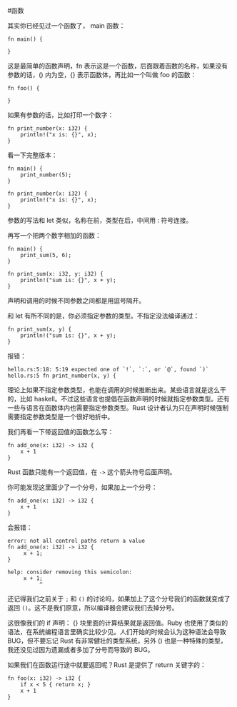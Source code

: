 #函数

其实你已经见过一个函数了， main 函数：

	fn main() {
	
	}

这是最简单的函数声明，fn 表示这是一个函数，后面跟着函数的名称，如果没有参数的话，() 内为空，{} 表示函数体，再比如一个叫做 foo 的函数：

	fn foo() {

	}

如果有参数的话，比如打印一个数字：

	fn print_number(x: i32) {
		println!("x is: {}", x);
	}

看一下完整版本：

	fn main() {
		print_number(5);
	}

	fn print_number(x: i32) {
		println!("x is: {}", x);
	}

参数的写法和 let 类似，名称在前，类型在后，中间用 : 符号连接。

再写一个把两个数字相加的函数：

	fn main() {
		print_sum(5, 6);
	}

	fn print_sum(x: i32, y: i32) {
		println!("sum is: {}", x + y);
	}

声明和调用的时候不同参数之间都是用逗号隔开。

和 let 有所不同的是，你必须指定参数的类型。不指定没法编译通过：

	fn print_sum(x, y) {
		println!("sum is: {}", x + y);
	}

报错：
	
	hello.rs:5:18: 5:19 expected one of `!`, `:`, or `@`, found `)`
	hello.rs:5 fn print_number(x, y) {

理论上如果不指定参数类型，也能在调用的时候推断出来。某些语言就是这么干的，比如 haskell。不过这些语言也提倡在函数声明的时候就指定参数类型。还有一些与语言在函数体内也需要指定参数类型。Rust 设计者认为只在声明时候强制需要指定参数类型是一个很好地折中。

我们再看一下带返回值的函数怎么写：

	fn add_one(x: i32) -> i32 {
		x + 1
	}

Rust 函数只能有一个返回值，在 `->` 这个箭头符号后面声明。

你可能发现这里面少了一个分号，如果加上一个分号：

	fn add_one(x: i32) -> i32 {
		x + 1
	}

会报错：

	error: not all control paths return a value
	fn add_one(x: i32) -> i32 {
	     x + 1;
	}

	help: consider removing this semicolon:
	     x + 1;
	          ^

还记得我们之前关于 `;` 和 `()` 的讨论吗，如果加上了这个分号我们的函数就变成了返回 `()`。这不是我们原意，所以编译器会建议我们去掉分号。

这很像我们的 if 声明： {} 块里面的计算结果就是返回值。Ruby 也使用了类似的语法，在系统编程语言里确实比较少见。人们开始的时候会认为这种语法会导致 BUG，但不要忘记 Rust 有非常健壮的类型系统，另外 () 也是一种特殊的类型，我还没见过因为遗漏或者多加了分号而导致的 BUG。

如果我们在函数运行途中就要返回呢？Rust 是提供了 return 关键字的：

	fn foo(x: i32) -> i32 {
    	if x < 5 { return x; }
    	x + 1
	}